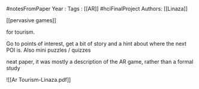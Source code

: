 #notesFromPaper
Year   :
Tags   : [[AR]] #hciFinalProject
Authors: [[Linaza]]

[[pervasive games]]

for tourism.

Go to points of interest, get a bit of story and a hint about where the next POI is. Also mini puzzles / quizzes

neat paper, it was mostly a description of the AR game, rather than a formal study

![[Ar Tourism-Linaza.pdf]]
